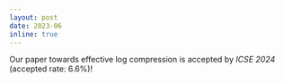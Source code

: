 ```yaml
---
layout: post
date: 2023-06
inline: true
---
```


Our paper towards effective log compression is accepted by *ICSE 2024* (accepted rate: 6.6%)!

